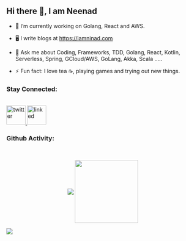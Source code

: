 ## Hi there 👋, I am Neenad

- 🔭 I’m currently working on Golang, React and AWS.
- 🖥 I write blogs at https://iamninad.com

- 💬 Ask me about Coding, Frameworks, TDD, Golang, React, Kotlin, Serverless, Spring, GCloud/AWS, GoLang, Akka, Scala ..... 
- ⚡ Fun fact: I love tea ☕️, playing games and trying out new things.


### Stay Connected:

<br/>

<a href="https://twitter.com/iamneenad">
  <img width="50px" height="50px" src="https://logodownload.org/wp-content/uploads/2014/09/twitter-logo-1-1.png" alt="twitter" />
</a>

<a href="https://www.linkedin.com/in/ninadingole/">
  <img width="50px" height="50px" src="https://cdn.iconscout.com/icon/free/png-256/linkedin-42-151143.png" alt="linked" />
</a>

### Github Activity:

<br/>

<p align="center">
   <img
      align="center"
      src="https://github-readme-stats.vercel.app/api/top-langs/?username=ninadingole&layout=compact&theme=tokyonight"
    />
  <img   
      align="center"
      height="165" 
       src="https://github-readme-stats.vercel.app/api?username=ninadingole&show_icons=true&theme=tokyonight"
    />
</p>

![](https://komarev.com/ghpvc/?username=ninadingole&color=green)
